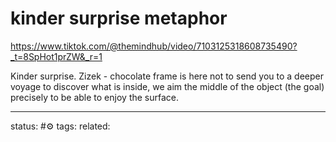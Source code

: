 # kinder surprise metaphor
https://www.tiktok.com/@themindhub/video/7103125318608735490?_t=8SpHot1prZW&_r=1

Kinder surprise.
Zizek - chocolate frame is here not to send you to a deeper voyage to discover what is inside, we aim the middle of the object (the goal) precisely to be able to enjoy the surface.

---
status: #⚙️ 
tags: 
related: 